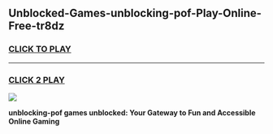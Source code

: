
## Unblocked-Games-unblocking-pof-Play-Online-Free-tr8dz
<h3>
<a href="https://premium76.site?title=unblocking-pof&ref=26A">CLICK TO PLAY</a></h3>
<hr>

<h3>
<a href="https://premium76.site?title=unblocking-pof&ref=26A">CLICK 2 PLAY</a>
  
</h3>

<a href="https://premium76.site?title=unblocking-pof&ref=26A"><img src="https://clearcache.store/games.png"></a>


**unblocking-pof games unblocked: Your Gateway to Fun and Accessible Online Gaming**

